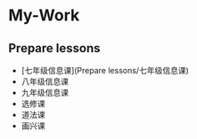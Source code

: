 # My-Work

## Prepare lessons

- [七年级信息课](Prepare lessons/七年级信息课)
- 八年级信息课
- 九年级信息课
- 选修课
- 道法课
- 画兴课
